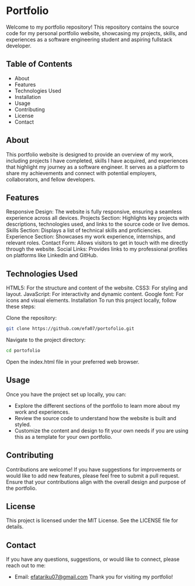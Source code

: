 # Portfolio
Welcome to my portfolio repository! This repository contains the source code for my personal portfolio website, showcasing my projects, skills, and experiences as a software engineering student and aspiring fullstack developer.

## Table of Contents
- About
- Features
- Technologies Used
- Installation
- Usage
- Contributing
- License
- Contact
## About
This portfolio website is designed to provide an overview of my work, including projects I have completed, skills I have acquired, and experiences that highlight my journey as a software engineer. It serves as a platform to share my achievements and connect with potential employers, collaborators, and fellow developers.

## Features
Responsive Design: The website is fully responsive, ensuring a seamless experience across all devices.
Projects Section: Highlights key projects with descriptions, technologies used, and links to the source code or live demos.
Skills Section: Displays a list of technical skills and proficiencies.
Experience Section: Showcases my work experience, internships, and relevant roles.
Contact Form: Allows visitors to get in touch with me directly through the website.
Social Links: Provides links to my professional profiles on platforms like LinkedIn and GitHub.
## Technologies Used
HTML5: For the structure and content of the website.
CSS3: For styling and layout.
JavaScript: For interactivity and dynamic content.
Google font: For icons and visual elements.
Installation
To run this project locally, follow these steps:

Clone the repository:

```bash
git clone https://github.com/efa07/portofolio.git
```
Navigate to the project directory:

```bash
cd portofolio
```
Open the index.html file in your preferred web browser.

## Usage
Once you have the project set up locally, you can:

* Explore the different sections of the portfolio to learn more about my work and experiences.
* Review the source code to understand how the website is built and styled.
* Customize the content and design to fit your own needs if you are using this as a template for your own portfolio.
## Contributing
Contributions are welcome! If you have suggestions for improvements or would like to add new features, please feel free to submit a pull request. Ensure that your contributions align with the overall design and purpose of the portfolio.

## License
This project is licensed under the MIT License. See the LICENSE file for details.

## Contact
If you have any questions, suggestions, or would like to connect, please reach out to me:

* Email: efatariku07@gmail.com
Thank you for visiting my portfolio!


